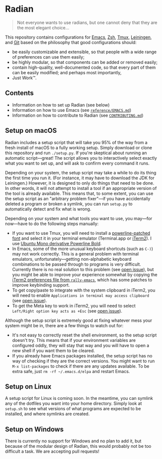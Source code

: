 # Radian

> Not everyone wants to use radians, but one cannot deny that they are
> the most elegant choice...

This repository contains configurations for [Emacs], [Zsh], [Tmux],
[Leiningen], and [Git] based on the philosophy that good
configurations should:

- be easily customizable and extensible, so that people with a wide
  range of preferences can use them easily;
- be highly modular, so that components can be added or removed
  easily;
- contain high-quality, well-documented code, so that every part of
  them can be easily modified; and perhaps most importantly,
- Just Work&trade;.

## Contents

- Information on how to set up Radian (see below)
- Information on how to use Emacs
  (see [`reference/EMACS.md`](reference/EMACS.md))
- Information on how to contribute to Radian
  (see [`CONTRIBUTING.md`](CONTRIBUTING.md))

## Setup on macOS

Radian includes a setup script that will take you 95% of the way from
a fresh install of macOS to a fully working setup. Simply download or
clone this repository and run `./setup.py`. If you're skeptical about
running an automatic script—great! The script allows you to
interactively select exactly what you want to set up, and will ask to
confirm every command it runs.

Depending on your system, the setup script may take a while to do its
thing the first time you run it. (For instance, it may have to
download the JDK for Leiningen.) However, it is designed to only do
things that need to be done. In other words, it will not attempt to
install a tool if an appropriate version of the tool is already
available. This means that, to some extent, you can use the setup
script as an "arbitrary problem fixer"—if you have accidentally
deleted a program or broken a symlink, you can run `setup.py` to
automatically detect and fix what is wrong.

Depending on your system and what tools you want to use, you may—for
now—have to do the following steps manually:

- If you want to use Tmux, you will need to install
  a [powerline-patched font][fonts] and select it in your terminal
  emulator (Terminal.app or [iTerm2]). I
  use [Ubuntu Mono derivative Powerline Bold][font].
- In Emacs, some of the more unusual keyboard shortcuts (such as
  `C-)`) may not work correctly. This is a general problem with
  terminal emulators, unfortunately—getting non-alphabetic keyboard
  combinations to be passed through to programs is very difficult.
  Currently there is no real solution to this problem
  (see [open issue][keys issue]), but you might be able to improve
  your experience somewhat by copying
  the [iTerm2 preferences file from `rally-emacs`][plist], which has
  some patches to improve keybinding support.
- To get copy/paste to integrate with the system clipboard in iTerm2,
  you will need to enable `Applications in terminal may access
  clipboard`
  (see [open issue][settings issue]).
- To get the Meta key to work in iTerm2, you will need to select
  `Left/Right option key acts as +Esc`
  (see [open issue][settings issue]).

Although the setup script is extremely good at fixing whatever mess
your system might be in, there are a few things to watch out for:

- It's not easy to correctly reset the shell environment, so the setup
  script doesn't try. This means that if your environment variables
  are configured oddly, they will stay that way and you will have to
  open a new shell if you want them to be cleared.
- If you already have Emacs packages installed, the setup script has
  no way of checking if they are the correct versions. You might want
  to run `M-x list-packages` to check if there are any updates
  available. To be extra safe, just `rm -rf ~/.emacs.d/elpa` and
  restart Emacs.

## Setup on Linux

A setup script for Linux is coming soon. In the meantime, you can
symlink any of the dotfiles you want into your home directory. Simply
look at `setup.sh` to see what versions of what programs are expected
to be installed, and where symlinks are created.

## Setup on Windows

There is currently no support for Windows and no plan to add it, but
because of the modular design of Radian, this would probably not be
too difficult a task. We are accepting pull requests!

[emacs]: https://www.gnu.org/software/emacs/
[zsh]: http://zsh.sourceforge.net/
[tmux]: https://tmux.github.io/
[leiningen]: http://leiningen.org/
[git]: https://git-scm.com/
[fonts]: https://github.com/powerline/fonts
[iterm2]: https://www.iterm2.com/
[font]: https://github.com/powerline/fonts/tree/master/UbuntuMono
[keys issue]: https://github.com/raxod502/radian/issues/101
[plist]: https://github.com/RallySoftware/rally-emacs/blob/53a7448fb70b1c1b184e78145b0781a19b65300a/pristine/com.googlecode.iterm2.plist
[settings issue]: https://github.com/raxod502/radian/issues/113
